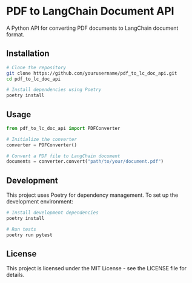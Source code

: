 # PDF to LangChain Document API

A Python API for converting PDF documents to LangChain document format.

## Installation

```bash
# Clone the repository
git clone https://github.com/yourusername/pdf_to_lc_doc_api.git
cd pdf_to_lc_doc_api

# Install dependencies using Poetry
poetry install
```

## Usage

```python
from pdf_to_lc_doc_api import PDFConverter

# Initialize the converter
converter = PDFConverter()

# Convert a PDF file to LangChain document
documents = converter.convert("path/to/your/document.pdf")
```

## Development

This project uses Poetry for dependency management. To set up the development environment:

```bash
# Install development dependencies
poetry install

# Run tests
poetry run pytest
```

## License

This project is licensed under the MIT License - see the LICENSE file for details.
